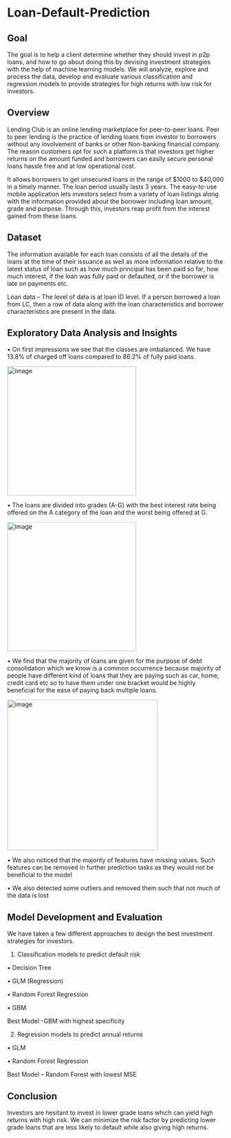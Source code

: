 # Loan-Default-Prediction

## Goal

The goal is to help a client determine whether they should invest in p2p loans, and how to go about doing this by devising investment strategies with the help of machine learning models. We will analyze, explore and process the data, develop and evaluate various classification and regression models to provide strategies for high returns with low risk for investors.

## Overview

Lending Club is an online lending marketplace for peer-to-peer loans. Peer to peer lending is the practice of lending loans from investor to borrowers without any involvement of banks or other Non-banking financial company.  The reason customers opt for such a platform is that investors get higher returns on the amount funded and borrowers can easily secure personal loans hassle free and at low operational cost. 

It allows borrowers to get unsecured loans in the range of $1000 to $40,000 in a timely manner. The loan period usually lasts 3 years. The easy-to-use mobile application lets investors select from a variety of loan listings along with the information provided about the borrower including loan amount, grade and purpose. Through this, investors reap profit from the interest gained from these loans. 

## Dataset

The information available for each loan consists of all the details of the loans at the time of their issuance as well as more information relative to the latest status of loan such as how much principal has been paid so far, how much interest, if the loan was fully paid or defaulted, or if the borrower is late on payments etc. 

Loan data – The level of data is at loan ID level. If a person borrowed a loan from LC, then a row of data along with the loan characteristics and borrower characteristics are present in the data. 

## Exploratory Data Analysis and Insights

•	On first impressions we see that the classes are imbalanced. We have 13.8% of charged off loans compared to 86.2% of fully paid loans.

<img width="300" alt="image" src="https://user-images.githubusercontent.com/99356847/204199112-0272a2ef-cc86-4a77-a31c-d241929bd5b0.png">

•	The loans are divided into grades (A-G) with the best interest rate being offered on the A category of the loan and the worst being offered at G.

<img width="300" alt="image" src="https://user-images.githubusercontent.com/99356847/204199151-5741f790-a34e-4f1b-846a-16c60e269267.png">

•	We find that the majority of loans are given for the purpose of debt consolidation which we know is a common occurrence because majority of people have different kind of loans that they are paying such as car, home, credit card etc so to have them under one bracket would be highly beneficial for the ease of paying back multiple loans. 

<img width="350" alt="image" src="https://user-images.githubusercontent.com/99356847/204199200-9d075cc6-3cd1-4a47-8549-99e2402a23d9.png">

•	We also noticed that the majority of features have missing values. Such features can be removed in further prediction tasks as they would not be beneficial to the model

•	We also detected some outliers and removed them such that not much of the data is lost

## Model Development and Evaluation

We have taken a few different approaches to design the best investment strategies for investors.

1. Classification models to predict default risk

•	Decision Tree

•	GLM (Regression)

•	Random Forest Regression

•	GBM

Best Model -GBM with highest specificity

2.	Regression models to predict annual returns

•	GLM

•	Random Forest Regression

Best Model – Random Forest with lowest MSE


## Conclusion

Investors are hesitant to invest in lower grade loans which can yield high returns with high risk. We can minimize the risk factor by predicting lower grade loans that are less likely to default while also giving high returns.


